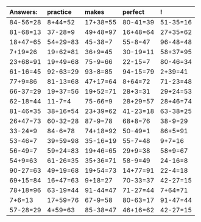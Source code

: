 | Answers: | practice | makes | perfect | ! |
| :--- | :--- | :--- | :--- | :--- |
| 84-56=28 | 8+44=52 | 17+38=55 | 80-41=39 | 51-35=16 | 
| 81-68=13 | 37-28=9 | 49+48=97 | 16+48=64 | 27+35=62 | 
| 18+47=65 | 54+29=83 | 45-38=7 | 55-8=47 | 96-48=48 | 
| 7+19=26 | 19+62=81 | 36+9=45 | 30-19=11 | 58+37=95 | 
| 23+68=91 | 19+49=68 | 75-9=66 | 22-15=7 | 80-46=34 | 
| 61-16=45 | 92-63=29 | 93-8=85 | 94-15=79 | 2+39=41 | 
| 77+9=86 | 81-13=68 | 47+17=64 | 8+64=72 | 71-23=48 | 
| 66-37=29 | 19+37=56 | 19+52=71 | 28+3=31 | 29+24=53 | 
| 62-18=44 | 11-7=4 | 75-66=9 | 28+29=57 | 28+46=74 | 
| 81-46=35 | 38+16=54 | 23+39=62 | 41-23=18 | 63-38=25 | 
| 26+47=73 | 60-32=28 | 87-9=78 | 68+8=76 | 38-9=29 | 
| 33-24=9 | 84-6=78 | 74+18=92 | 50-49=1 | 86+5=91 | 
| 53-46=7 | 39+59=98 | 35-16=19 | 55-7=48 | 9+7=16 | 
| 56-49=7 | 59+24=83 | 19+46=65 | 29+9=38 | 58+9=67 | 
| 54+9=63 | 61-26=35 | 35+36=71 | 58-9=49 | 24-16=8 | 
| 90-27=63 | 49+19=68 | 19+54=73 | 14+77=91 | 22-4=18 | 
| 69+15=84 | 16+47=63 | 9+18=27 | 70-33=37 | 42-27=15 | 
| 78+18=96 | 63-19=44 | 91-44=47 | 71-27=44 | 7+64=71 | 
| 7+6=13 | 17+59=76 | 67-9=58 | 80-63=17 | 91-47=44 | 
| 57-28=29 | 4+59=63 | 85-38=47 | 46+16=62 | 42-27=15 | 
